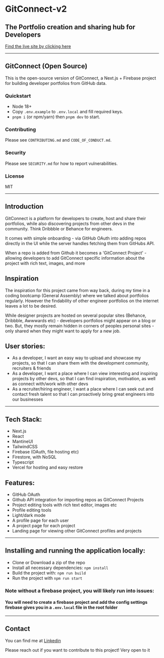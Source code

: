 # GitConnect-v2

## The Portfolio creation and sharing hub for Developers

[Find the live site by clicking here](https://www.gitconnect.dev/)

---

## GitConnect (Open Source)

This is the open-source version of GitConnect, a Next.js + Firebase project for building developer portfolios from GitHub data.

### Quickstart
- Node 18+
- Copy `.env.example` to `.env.local` and fill required keys.
- `pnpm i` (or npm/yarn) then `pnpm dev` to start.

### Contributing
Please see `CONTRIBUTING.md` and `CODE_OF_CONDUCT.md`.

### Security
Please see `SECURITY.md` for how to report vulnerabilities.

### License
MIT

---

## Introduction

GitConnect is a platform for developers to create, host and share their portfolios, while also discovering projects from other devs in the community. Think Dribbble or Behance for engineers.

It comes with simple onboarding - via GitHub OAuth into adding repos directly in the UI while the server handles fetching them from GitHubs API.

When a repo is added from Github it becomes a 'GitConnect Project' - allowing developers to add GitConnect specific information about the project with rich text, images, and more

## Inspiration
The inspiration for this project came from way back, during my time in a coding bootcamp (General Assembly) where we talked about portfolios regularly. However the findability of other engineer portfolios on the internet leaves a lot to be desired.

While designer projects are hosted on several popular sites (Behance, Dribbble, Awwwards etc) - developers portfolios might appear on a blog or two. But, they mostly remain hidden in corners of peoples personal sites - only shared when they might want to apply for a new job.

## User stories:
- As a developer, I want an easy way to upload and showcase my projects, so that I can share them with the development community, recruiters & friends
- As a developer, I want a place where I can view interesting and inspiring projects by other devs, so that I can find inspiration, motivation, as well as connect with/work with other devs
- As a recruiter/hiring engineer, I want a place where I can seek out and contact fresh talent so that I can proactively bring great engineers into our businesses

---

## Tech Stack:
- Next.js
- React
- MantineUI
- TailwindCSS
- Firebase (OAuth, file hosting etc)
- Firestore, with NoSQL
- Typescript
- Vercel for hosting and easy restore

## Features:
- GitHub OAuth
- Github API integration for importing repos as GitConnect Projects
- Project editing tools with rich text editor, images etc
- Profile editing tools
- Light/dark mode
- A profile page for each user
- A project page for each project
- Landing page for viewing other GitConnect profiles and projects

---

## Installing and running the application locally:
- Clone or Download a zip of the repo
- Install all necessary dependencies: `npm install`
- Build the project with: `npm run build`
- Run the project with `npm run start`

### Note without a firebase project, you will likely run into issues:
#### You will need to create a firebase project and add the config settings firebase gives you in a `.env.local` file in the root folder

---

## Contact

You can find me at [Linkedin](https://www.linkedin.com/in/danieltmcgee/)

Please reach out if you want to contribute to this project! Very open to it
